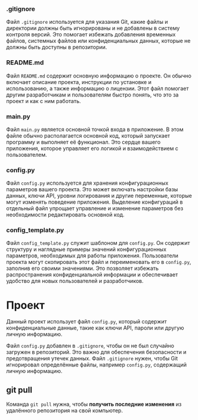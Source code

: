 ### .gitignore

Файл `.gitignore` используется для указания Git, какие файлы и директории должны быть игнорированы и не добавлены в систему контроля версий. Это помогает избежать добавления временных файлов, системных файлов или конфиденциальных данных, которые не должны быть доступны в репозитории.

### README.md

Файл `README.md` содержит основную информацию о проекте. Он обычно включает описание проекта, инструкции по установке и использованию, а также информацию о лицензии. Этот файл помогает другим разработчикам и пользователям быстро понять, что это за проект и как с ним работать.

### main.py

Файл `main.py` является основной точкой входа в приложение. В этом файле обычно располагается основной код, который запускает программу и выполняет её функционал. Это сердце вашего приложения, которое управляет его логикой и взаимодействием с пользователем.

### config.py

Файл `config.py` используется для хранения конфигурационных параметров вашего проекта. Это может включать настройки базы данных, ключи API, уровни логирования и другие переменные, которые могут изменять поведение приложения. Выделение конфигураций в отдельный файл упрощает управление и изменение параметров без необходимости редактировать основной код.

### config_template.py

Файл `config_template.py` служит шаблоном для `config.py`. Он содержит структуру и наглядные примеры значений конфигурационных параметров, необходимых для работы приложения. Пользователи проекта могут скопировать этот файл и переименовать его в `config.py`, заполнив его своими значениями. Это позволяет избежать распространения конфиденциальной информации и обеспечивает удобство для новых пользователей и разработчиков.

# Проект

Данный проект использует файл `config.py`, который содержит конфиденциальные данные, такие как ключи API, пароли или другую личную информацию. 

Файл `config.py` добавлен в `.gitignore`, чтобы он не был случайно загружен в репозиторий. Это важно для обеспечения безопасности и предотвращения утечек данных.
Файл `.gitignore` нужен, чтобы Git игнорировал определённые файлы, например `config.py`, содержащий личную информацию.

## git pull
Команда `git pull` нужна, чтобы **получить последние изменения** из удалённого репозитория на свой компьютер.
